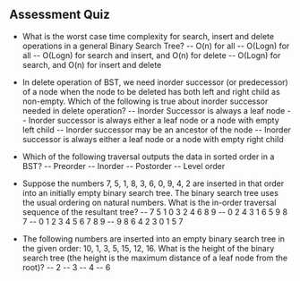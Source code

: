 
## Assessment Quiz

- What is the worst case time complexity for search, insert and delete operations in a general Binary Search Tree?
-- O(n) for all
-- O(Logn) for all
-- O(Logn) for search and insert, and O(n) for delete
-- O(Logn) for search, and O(n) for insert and delete

- In delete operation of BST, we need inorder successor (or predecessor) of a node when the node to be deleted has both left and right child as non-empty. Which of the following is true about inorder successor needed in delete operation?
-- Inorder Successor is always a leaf node
-- Inorder successor is always either a leaf node or a node with empty left child
-- Inorder successor may be an ancestor of the node
-- Inorder successor is always either a leaf node or a node with empty right child


- Which of the following traversal outputs the data in sorted order in a BST?
-- Preorder
-- Inorder
-- Postorder
-- Level order

- Suppose the numbers 7, 5, 1, 8, 3, 6, 0, 9, 4, 2 are inserted in that order into an initially empty binary search tree. The binary search tree uses the usual ordering on natural numbers. What is the in-order traversal sequence of the resultant tree?
-- 7 5 1 0 3 2 4 6 8 9
-- 0 2 4 3 1 6 5 9 8 7
-- 0 1 2 3 4 5 6 7 8 9
-- 9 8 6 4 2 3 0 1 5 7

- The following numbers are inserted into an empty binary search tree in the given order: 10, 1, 3, 5, 15, 12, 16. What is the height of the binary search tree (the height is the maximum distance of a leaf node from the root)?
-- 2
-- 3
-- 4
-- 6